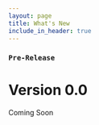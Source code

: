 ```yaml
---
layout: page
title: What's New
include_in_header: true
---
```



### `Pre-Release`
# **Version 0.0**
Coming Soon

<br>
